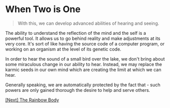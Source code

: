 # When Two is One

> With this, we can develop advanced abilities of hearing and seeing.

The ability to understand the reflection of the mind and the self is a powerful tool. It allows us to go behind reality and make adjustments at its very core. It's sort of like having the source code of a computer program, or working on an organism at the level of its genetic code.

In order to hear the sound of a small bird over the lake, we don't bring about some miraculous change in our ability to hear. Instead, we may replace the karmic seeds in our own mind which are creating the limit at which we can hear.

Generally speaking, we are automatically protected by the fact that - such powers are only gained thorough the desire to help and serve others.

[\[Next\] The Rainbow Body](/content/76-the-rainbow-body.md)

